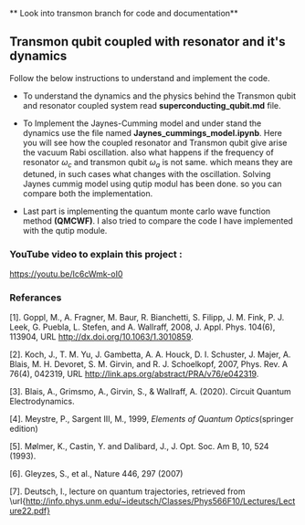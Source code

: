** Look into transmon branch for code and documentation**

## Transmon qubit coupled with resonator and it's dynamics

Follow the below instructions to understand and implement the code.

* To understand the dynamics and the physics behind the Transmon qubit and resonator coupled system read **superconducting_qubit.md** file.

* To Implement the Jaynes-Cumming model and under stand the dynamics use the file named **Jaynes_cummings_model.ipynb**. Here you will see how the coupled resonator and Transmon qubit give arise the vacuum Rabi oscillation. also what happens if the frequency of resonator   $\omega_c$ and transmon qubit $\omega_a$ is not same. which means they are detuned, in such cases what changes with the oscillation. Solving Jaynes cummig model using qutip modul has been done. so you can compare both the implementation.
* Last part is implementing the quantum monte carlo wave function method **(QMCWF)**. I also tried to compare the code I have implemented with the qutip module. 

### YouTube video to explain this project : 

https://youtu.be/Ic6cWmk-oI0

### Referances

[1]. Goppl, M., A. Fragner, M. Baur, R. Bianchetti, S. Filipp, J. M. Fink, P. J. Leek, G. Puebla, L. Stefen, and A. Wallraff, 2008, J. Appl. Phys. 104(6), 113904, URL http://dx.doi.org/10.1063/1.3010859.

[2]. Koch, J., T. M. Yu, J. Gambetta, A. A. Houck, D. I. Schuster, J. Majer, A. Blais, M. H. Devoret, S. M. Girvin, and R. J. Schoelkopf, 2007, Phys. Rev. A 76(4), 042319, URL http://link.aps.org/abstract/PRA/v76/e042319.

[3]. Blais, A., Grimsmo, A., Girvin, S., & Wallraff, A. (2020). Circuit Quantum Electrodynamics.

[4]. Meystre, P., Sargent III, M., 1999, *Elements of Quantum Optics*(springer edition)

[5]. Mølmer, K., Castin, Y. and Dalibard, J., J. Opt. Soc. Am B, 10, 524 (1993).

[6]. Gleyzes, S., et al., Nature 446, 297 (2007)

[7]. Deutsch, I., lecture on quantum trajectories, retrieved from \url{http://info.phys.unm.edu/~ideutsch/Classes/Phys566F10/Lectures/Lecture22.pdf}

